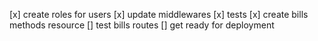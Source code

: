 [x] create roles for users
[x] update middlewares
[x] tests
[x] create bills methods resource
[] test bills routes
[] get ready for deployment
